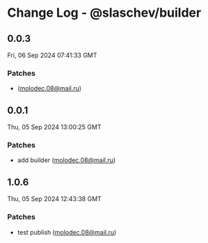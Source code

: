 # Change Log - @slaschev/builder

<!-- This log was last generated on Fri, 06 Sep 2024 07:41:33 GMT and should not be manually modified. -->

<!-- Start content -->

## 0.0.3

Fri, 06 Sep 2024 07:41:33 GMT

### Patches

-  (molodec.08@mail.ru)

## 0.0.1

Thu, 05 Sep 2024 13:00:25 GMT

### Patches

- add builder (molodec.08@mail.ru)

## 1.0.6

Thu, 05 Sep 2024 12:43:38 GMT

### Patches

- test publish (molodec.08@mail.ru)
